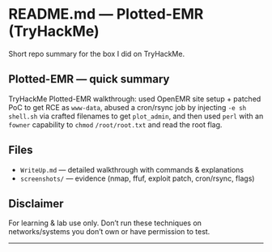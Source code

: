 # README.md — Plotted-EMR (TryHackMe)

Short repo summary for the box I did on TryHackMe.

## Plotted-EMR — quick summary
TryHackMe Plotted-EMR walkthrough: used OpenEMR site setup + patched PoC to get RCE as `www-data`, abused a cron/rsync job by injecting `-e sh shell.sh` via crafted filenames to get `plot_admin`, and then used `perl` with an `fowner` capability to `chmod` `/root/root.txt` and read the root flag.

## Files
- `WriteUp.md` — detailed walkthrough with commands & explanations  
- `screenshots/` — evidence (nmap, ffuf, exploit patch, cron/rsync, flags)

## Disclaimer

For learning & lab use only. Don’t run these techniques on networks/systems you don’t own or have permission to test.

---
